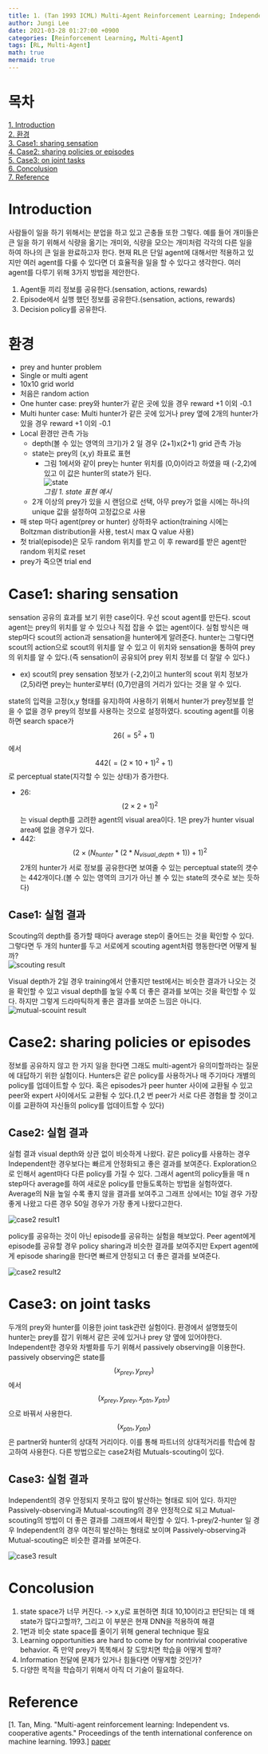 ```yaml
---
title: 1. (Tan 1993 ICML) Multi-Agent Reinforcement Learning; Independent vs Cooperative Agents 
author: Jungi Lee
date: 2021-03-28 01:27:00 +0900
categories: [Reinforcement Learning, Multi-Agent]
tags: [RL, Multi-Agent]
math: true
mermaid: true
---
```

# 목차
[1. Introduction](#introduction)  
[2. 환경](#환경)  
[3. Case1: sharing sensation](#case1-sharing-sensation)  
[4. Case2: sharing policies or episodes](#case2-sharing-policies-or-episodes)  
[5. Case3: on joint tasks](#case3-on-joint-tasks)  
[6. Concolusion](#concolusion)  
[7. Reference](#reference)

# Introduction
사람들이 일을 하기 위해서는 분업을 하고 있고 곤충들 또한 그렇다. 예를 들어 개미들은 큰 일을 하기 위해서 식량을 옮기는 개미와, 식량을 모으는 개미처럼 각각의 다른 일을 하여 하나의 큰 일을 완료하고자 한다. 현재 RL은 단일 agent에 대해서만 적용하고 있지만 여러 agent를 다룰 수 있다면 더 효율적을 일을 할 수 있다고 생각한다. 여러 agent를 다루기 위해 3가지 방법을 제안한다.
1. Agent들 끼리 정보를 공유한다.(sensation, actions, rewards)  
2. Episode에서 실행 했던 정보를 공유한다.(sensation, actions, rewards)  
3. Decision policy를 공유한다.

# 환경
- prey and hunter problem
- Single or multi agent
- 10x10 grid world
- 처음은 random action
- One hunter case: prey와 hunter가 같은 곳에 있을 경우 reward +1 이외 -0.1 
- Multi hunter case: Multi hunter가 같은 곳에 있거나 prey 옆에 2개의 hunter가 있을 경우 reward +1 이외 -0.1
- Local 환경만 관측 가능   
	- depth(볼 수 있는 영역의 크기)가 2 일 경우 (2+1)x(2+1) grid 관측 가능  
	- state는 prey의 (x,y) 좌표로 표현
		- 그림 1에서와 같이 prey는 hunter 위치를 (0,0)이라고 하였을 때 (-2,2)에 있고 이 값은 hunter의 state가 된다.  
		![state][Figure2]  
		_그림 1. state 표현 예시_
	- 2개 이상의 prey가 있을 시 랜덤으로 선택, 아무 prey가 없을 시에는 하나의 unique 값을 설정하여 고정값으로 사용  
- 매 step 마다 agent(prey or hunter) 상하좌우 action(training 시에는 Boltzman distribution을 사용, test시 max Q value 사용)
- 첫 trial(episode)은 모두 random 위치를 받고 이 후 reward를 받은 agent만 random 위치로 reset
- prey가 죽으면 trial end

# Case1: sharing sensation
sensation 공유의 효과를 보기 위한 case이다. 우선 scout agent를 만든다. scout agent는 prey의 위치를 알 수 있으나 직접 잡을 수 없는 agent이다. 실험 방식은 매 step마다 scout의 action과 sensation을 hunter에게 알려준다. hunter는 그렇다면 scout의 action으로 scout의 위치를 알 수 있고 이 위치와 sensation을 통하여 prey의 위치를 알 수 있다.(즉 sensation이 공유되어 prey 위치 정보를 더 잘알 수 있다.)  
- ex) scout의 prey sensation 정보가 (-2,2)이고 hunter의 scout 위치 정보가 (2,5)라면 prey는 hunter로부터 (0,7)만큼의 거리가 있다는 것을 알 수 있다.  

state의 입력을 고정(x,y 형태를 유지)하여  사용하기 위해서 hunter가 prey정보를 얻을 수 없을 경우 prey의 정보를 사용하는 것으로 설정하였다. scouting agent를 이용하면 search space가 $$26(=5^2+1)$$에서 $$442(=(2 \times10 +1)^2 +1)$$로 perceptual state(지각할 수 있는 상태)가 증가한다.  
- 26: $$(2 \times 2 + 1)^2$$는 visual depth를 고려한 agent의 visual area이다. 1은 prey가 hunter visual area에 없을 경우가 있다.
- 442: $$(2 \times (N_{hunter}* (2*N_{visual\_depth}+1)) + 1)^2$$ 2개의 hunter가 서로 정보를 공유한다면 보여줄 수 있는 perceptual state의 갯수는 442개이다.(볼 수 있는 영역의 크기가 아닌 볼 수 있는 state의 갯수로 보는 듯하다)

## Case1: 실험 결과 
Scouting의 depth를 증가할 때마다 average step이 줄어드는 것을 확인할 수 있다. 그렇다면 두 개의 hunter를 두고 서로에게 scouting agent처럼 행동한다면 어떻게 될까?  
![scouting result][Table2]  

Visual depth가 2일 경우 training에서 안좋지만 test에서는 비슷한 결과가 나오는 것을 확인할 수 있고 visual depth를 높일 수록 더 좋은 결과를 보여는 것을 확인할 수 있다. 하지만 그렇게 드라마틱하게 좋은 결과를 보여준 느낌은 아니다.  
![mutual-scouint result][Table3]  

# Case2: sharing policies or episodes  
정보를 공유하지 않고 한 가지 일을 한다면 그래도 multi-agent가 유의미할까라는 질문에 대답하기 위한 실험이다. Hunters은 같은 policy를 사용하거나 매 주기마다 개별의 policy를 업데이트할 수 있다. 혹은 episodes가 peer hunter 사이에 교환될 수 있고 peer와 expert 사이에서도 교환될 수 있다.(1,2 번 peer가 서로 다른 경험을 할 것이고 이를 교환하여 자신들의 policy를 업데이트할 수 있다)


## Case2: 실험 결과  
실험 결과 visual depth와 상관 없이 비슷하게 나왔다. 같은 policy를 사용하는 경우 Independent한 경우보다는 빠르게 안정화되고 좋은 결과를 보여준다. Exploration으로 인해서 agent마다 다른 policy를 가질 수 있다. 그래서 agent의 policy들을 매 n step마다 average를 하여 새로운 policy를 만들도록하는 방법을 실험하였다. Average의 N을 높일 수록 좋지 않을 결과를 보여주고 그래프 상에서는 10일 경우 가장 좋게 나왔고 다른 경우 50일 경우가 가장 좋게 나왔다고한다. 

![case2 result1][Figure3&4]

policy를 공유하는 것이 아닌 episode를 공유하는 실험을 해보았다. Peer agent에게 episode를 공유할 경우 policy sharing과 비슷한 결과를 보여주지만 Expert agent에게 episode sharing을 한다면 빠르게 안정되고 더 좋은 결과를 보여준다.  

![case2 result2][Figure5&6]

# Case3: on joint tasks  
두개의 prey와 hunter를 이용한 joint task관련 실험이다. 환경에서 설명했듯이 hunter는 prey를 잡기 위해서 같은 곳에 있거나 prey 양 옆에 있어야한다. Independent한 경우와 차별화를 두기 위해서 passively observing을 이용한다. passively observing은 state를 $$(x_{prey}, y_{prey})$$에서 $$(x_{prey}, y_{prey}, x_{ptn}, y_{ptn})$$으로 바꿔서 사용한다. $$(x_{ptn}, y_{ptn})$$은 partner와 hunter의 상대적 거리이다. 이를 통해 파트너의 상대적거리를 학습에 참고하여 사용한다. 다른 방법으로는 case2처럼 Mutuals-scouting이 있다.

## Case3: 실험 결과
Independent의 경우 안정되지 못하고 많이 발산하는 형태로 되어 있다. 하지만 Passively-observing과 Mutual-scouting의 경우 안정적으로 되고 Mutual-scouting의 방법이 더 좋은 결과를 그래프에서 확인할 수 있다. 1-prey/2-hunter 일 경우 Independent의 경우 여전히 발산하는 형태로 보이며 Passively-observing과 Mutual-scouting은 비슷한 결과를 보여준다.

![case3 result][Figure7&8]

# Concolusion
1. state space가 너무 커진다. -> x,y로 표현하면 최대 10,10이라고 판단되는 데 왜 state가 많다고할까?, 그리고 이 부분은 현재 DNN을 적용하여 해결  
2. 1번과 비슷 state space를 줄이기 위해 general technique 필요   
3. Learning opportunities are hard to come by for nontrivial cooperative behavior. 즉 만약 prey가 똑똑해서 잘 도망치면 학습을 어떻게 할까?   
4. Information 전달에 문제가 있거나 힘들다면 어떻게할 것인가?   
5. 다양한 목적을 학습하기 위해서 아직 더 기술이 필요하다.  


# Reference
[1. Tan, Ming. "Multi-agent reinforcement learning: Independent vs. cooperative agents." Proceedings of the tenth international conference on machine learning. 1993.] [paper]

[Figure2]: /assets/img/MARL/1993/Figure2.png 
[Table2]: /assets/img/MARL/1993/Table2.png
[Table3]: /assets/img/MARL/1993/Table3.png
[Figure3&4]: /assets/img/MARL/1993/Figure3&4.png 
[Figure5&6]: /assets/img/MARL/1993/Figure5&6.png 
[Figure7&8]: /assets/img/MARL/1993/Figure7&8.png 

[paper]: https://web.media.mit.edu/~cynthiab/Readings/tan-MAS-reinfLearn.pdf 
